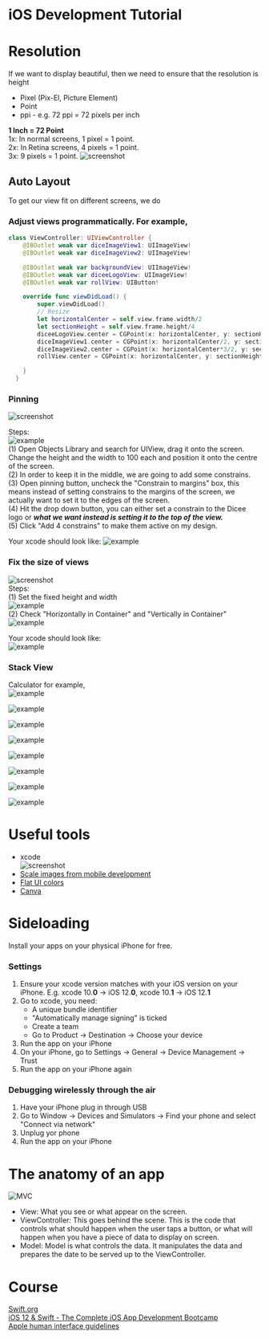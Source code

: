 # iOS Development Tutorial

# Resolution
If we want to display beautiful, then we need to ensure that the resolution is height
- Pixel (Pix-El, Picture Element)       
- Point     
- ppi - e.g. 72 ppi = 72 pixels per inch       

**1 Inch = 72 Point**       
1x: In normal screens, 1 pixel = 1 point.       
2x: In Retina screens, 4 pixels = 1 point.      
3x: 9 pixels = 1 point.
![screenshot](https://raw.githubusercontent.com/Catherine22/iOS-tutorial/master/screenshots/resolution.png)  

## Auto Layout
To get our view fit on different screens, we do     
### Adjust views programmatically. For example,    
```swift
class ViewController: UIViewController {
    @IBOutlet weak var diceImageView1: UIImageView!
    @IBOutlet weak var diceImageView2: UIImageView!

    @IBOutlet weak var backgroundView: UIImageView!
    @IBOutlet weak var diceeLogoView: UIImageView!
    @IBOutlet weak var rollView: UIButton!

    override func viewDidLoad() {
        super.viewDidLoad()
        // Resize
        let horizontalCenter = self.view.frame.width/2
        let sectionHeight = self.view.frame.height/4
        diceeLogoView.center = CGPoint(x: horizontalCenter, y: sectionHeight)
        diceImageView1.center = CGPoint(x: horizontalCenter/2, y: sectionHeight*2)
        diceImageView2.center = CGPoint(x: horizontalCenter*3/2, y: sectionHeight*2)
        rollView.center = CGPoint(x: horizontalCenter, y: sectionHeight*3.5)

    }
  }
```

### Pinning
![screenshot](https://raw.githubusercontent.com/Catherine22/iOS-tutorial/master/screenshots/autolayout1.png)  

Steps:    
![example](https://raw.githubusercontent.com/Catherine22/iOS-tutorial/master/screenshots/autolayout1_1.png)  
(1) Open Objects Library and search for UIView, drag it onto the screen. Change the height and the width to 100 each and position it onto the centre of the screen.     
(2) In order to keep it in the middle, we are going to add some constrains.   
(3) Open pinning button, uncheck the "Constrain to margins" box, this means instead of setting constrains to the margins of the screen, we actually want to set it to the edges of the screen.    
(4) Hit the drop down button, you can either set a constrain to the Dicee logo or ***what we want instead is setting it to the top of the view.***    
(5) Click "Add 4 constrains" to make them active on my design.    

Your xcode should look like:
![example](https://raw.githubusercontent.com/Catherine22/iOS-tutorial/master/screenshots/autolayout1_2.png)  


### Fix the size of views
![screenshot](https://raw.githubusercontent.com/Catherine22/iOS-tutorial/master/screenshots/autolayout2.png)  
Steps:    
(1) Set the fixed height and width    
![example](https://raw.githubusercontent.com/Catherine22/iOS-tutorial/master/screenshots/autolayout2_1.png)  
(2) Check "Horizontally in Container" and "Vertically in Container"   
![example](https://raw.githubusercontent.com/Catherine22/iOS-tutorial/master/screenshots/autolayout2_2.png)    

Your xcode should look like:    
![example](https://raw.githubusercontent.com/Catherine22/iOS-tutorial/master/screenshots/autolayout2_3.png)  

### Stack View   
Calculator for example,   
![example](https://raw.githubusercontent.com/Catherine22/iOS-tutorial/master/screenshots/stack_view_1.png)  

![example](https://raw.githubusercontent.com/Catherine22/iOS-tutorial/master/screenshots/stack_view_2.png)  

![example](https://raw.githubusercontent.com/Catherine22/iOS-tutorial/master/screenshots/stack_view_3.png)  

![example](https://raw.githubusercontent.com/Catherine22/iOS-tutorial/master/screenshots/stack_view_4.png)  

![example](https://raw.githubusercontent.com/Catherine22/iOS-tutorial/master/screenshots/stack_view_5.png)  

![example](https://raw.githubusercontent.com/Catherine22/iOS-tutorial/master/screenshots/stack_view_6.png)  

![example](https://raw.githubusercontent.com/Catherine22/iOS-tutorial/master/screenshots/stack_view_7.png)  

![example](https://raw.githubusercontent.com/Catherine22/iOS-tutorial/master/screenshots/stack_view_8.png)  

# Useful tools
- xcode   
![screenshot](https://raw.githubusercontent.com/Catherine22/iOS-tutorial/master/screenshots/xcode.png)        
- [Scale images from mobile development](https://appicon.co/#image-sets)        
- [Flat UI colors](https://flatuicolors.com/)      
- [Canva](https://www.canva.com/)         

# Sideloading
Install your apps on your physical iPhone for free.     

### Settings
1. Ensure your xcode version matches with your iOS version on your iPhone. E.g. xcode 10.**0** -> iOS 12.**0**, xcode 10.**1** -> iOS 12.**1**      
2. Go to xcode, you need:       
    - A unique bundle identifier
    - "Automatically manage signing" is ticked
    - Create a team     
    - Go to Product -> Destination -> Choose your device        
3. Run the app on your iPhone       
4. On your iPhone, go to Settings -> General -> Device Management -> Trust      
5. Run the app on your iPhone again

### Debugging wirelessly through the air        
1. Have your iPhone plug in through USB     
2. Go to Window -> Devices and Simulators -> Find your phone and select "Connect via network"
3. Unplug yor phone     
4. Run the app on your iPhone

# The anatomy of an app
![MVC](https://raw.githubusercontent.com/Catherine22/iOS-tutorial/master/screenshots/MVC.png)       

- View: What you see or what appear on the screen.      
- ViewController: This goes behind the scene. This is the code that controls what should happen when the user taps a button, or what will happen when you have a piece of data to display on screen.        
- Model: Model is what controls the data. It manipulates the data and prepares the date to be served up to the ViewController.

# Course
[Swift.org](https://swift.org/getting-started/)     
[iOS 12 & Swift - The Complete iOS App Development Bootcamp](https://www.udemy.com/ios-12-app-development-bootcamp/)        
[Apple human interface guidelines](https://developer.apple.com/design/human-interface-guidelines/ios/icons-and-images/app-icon/)       
